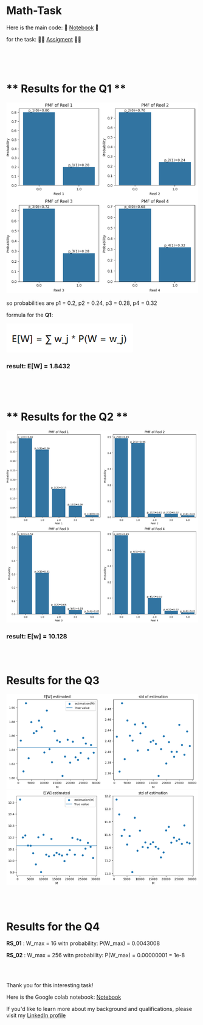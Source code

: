 # Math-Task

Here is the main code: 🏹
[Notebook](https://github.com/Jankoetf/Math-Task/blob/main/BeeCool_Math_Assignment.ipynb)
🏹

for the task: 📜📃
[Assigment](https://github.com/Jankoetf/Math-Task/blob/main/Math_Assignment(1))
📜📃

<br> <br><br>

# ** Results for the Q1 **
<img src="pictures_task/Q11.PNG" alt="Alt Text" width="312*2" height="312*2">

so probabilities are p1 = 0.2, p2 = 0.24, p3 = 0.28, p4 = 0.32

formula for the **Q1**:

<img src="pictures_task/formula.PNG" alt="Alt Text" width="312*2" height="312*2">

### result: **E[W] = 1.8432**

<br><br><br>

#  ** Results for the Q2 **
<img src="pictures_task/Q21.PNG" alt="Alt Text" width="312*2" height="312*2">

### result: **E[w] = 10.128**

<br><br>


# Results for the **Q3**
<img src="pictures_task/Q31.PNG" alt="Alt Text" width="312*3" height="312*3/2">

<img src="pictures_task/Q32.PNG" alt="Alt Text" width="312*3" height="312*3/2">

<br><br>

# Results for the **Q4**

**RS_01** : W_max = 16 witn probability: P(W_max) = 0.0043008

**RS_02** : W_max = 256 witn probability: P(W_max) = 0.00000001 = 1e-8


<br><br>

Thank you for this interesting task!

Here is the Google colab notebook: [Notebook](https://github.com/Jankoetf/Math-Task/blob/main/BeeCool_Math_Assignment.ipynb)

If you'd like to learn more about my background and qualifications, please visit my [LinkedIn profile](https://www.linkedin.com/in/jankomitrovic)

